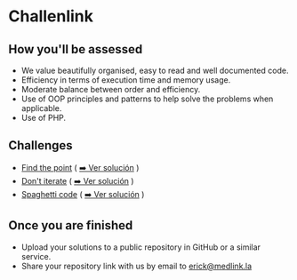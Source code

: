 # Challenlink

## How you'll be assessed

- We value beautifully organised, easy to read and well documented code.
- Efficiency in terms of execution time and memory usage.
- Moderate balance between order and efficiency.
- Use of OOP principles and patterns to help solve the problems when applicable.
- Use of PHP.

## Challenges

- [Find the point](challenge-01) ( [ ➡️ Ver solución](./challenge-01/solution.md) )
- [Don't iterate](challenge-02) ( [ ➡️ Ver solución](./challenge-02/solution.md) )
- [Spaghetti code](hchallenge-03) ( [ ➡️ Ver solución](./challenge-03/solution.md) )

## Once you are finished

- Upload your solutions to a public repository in GitHub or a similar service.
- Share your repository link with us by email to erick@medlink.la
